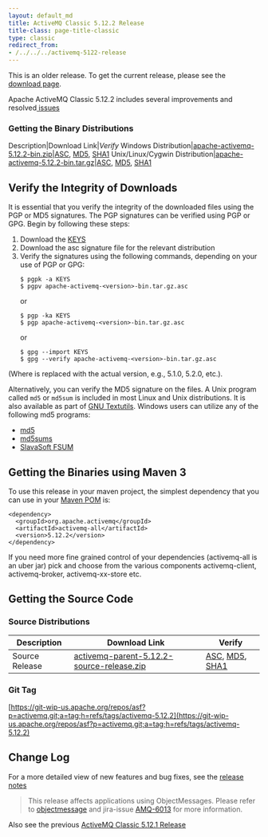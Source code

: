 ```yaml
---
layout: default_md
title: ActiveMQ Classic 5.12.2 Release 
title-class: page-title-classic
type: classic
redirect_from:
- /../../../activemq-5122-release
---
```


<div class="alert alert-warning">
  This is an older release. To get the current release, please see the <a href="{{site.baseurl}}/components/classic/download" class="alert-link">download page</a>.
</div>

Apache ActiveMQ Classic 5.12.2 includes several improvements and resolved[ issues](https://issues.apache.org/jira/secure/ReleaseNote.jspa?projectId=12311210&version=12333269)

### Getting the Binary Distributions

Description|Download Link|_Verify_
Windows Distribution|[apache-activemq-5.12.2-bin.zip](http://www.apache.org/dyn/closer.cgi?path=/activemq/5.12.2/apache-activemq-5.12.2-bin.zip)|[ASC](https://www.apache.org/dist/activemq/5.12.2/apache-activemq-5.12.2-bin.zip.asc), [MD5](https://www.apache.org/dist/activemq/5.12.2/apache-activemq-5.12.2-bin.zip.md5), [SHA1](https://www.apache.org/dist/activemq/5.12.2/apache-activemq-5.12.2-bin.zip.sha1)
Unix/Linux/Cygwin Distribution|[apache-activemq-5.12.2-bin.tar.gz](http://www.apache.org/dyn/closer.cgi?path=/activemq/5.12.2/apache-activemq-5.12.2-bin.tar.gz)|[ASC](https://www.apache.org/dist/activemq/5.12.2/apache-activemq-5.12.2-bin.tar.gz.asc), [MD5](https://www.apache.org/dist/activemq/5.12.2/apache-activemq-5.12.2-bin.tar.gz.md5), [SHA1](https://www.apache.org/dist/activemq/5.12.2/apache-activemq-5.12.2-bin.tar.gz.sha1)

Verify the Integrity of Downloads
---------------------------------

It is essential that you verify the integrity of the downloaded files using the PGP or MD5 signatures. The PGP signatures can be verified using PGP or GPG. Begin by following these steps:

1.  Download the [KEYS](http://www.apache.org/dist/activemq/KEYS)
2.  Download the asc signature file for the relevant distribution
3.  Verify the signatures using the following commands, depending on your use of PGP or GPG:
    ```
    $ pgpk -a KEYS
    $ pgpv apache-activemq-<version>-bin.tar.gz.asc
    ```
    or
    ```
    $ pgp -ka KEYS
    $ pgp apache-activemq-<version>-bin.tar.gz.asc
    ```
    or
    ```
    $ gpg --import KEYS
    $ gpg --verify apache-activemq-<version>-bin.tar.gz.asc
    ```

(Where <version> is replaced with the actual version, e.g., 5.1.0, 5.2.0, etc.).

Alternatively, you can verify the MD5 signature on the files. A Unix program called `md5` or `md5sum` is included in most Linux and Unix distributions. It is also available as part of [GNU Textutils](http://www.gnu.org/software/textutils/textutils.html). Windows users can utilize any of the following md5 programs:

*   [md5](http://www.fourmilab.ch/md5/)
*   [md5sums](http://www.pc-tools.net/win32/md5sums/)
*   [SlavaSoft FSUM](http://www.slavasoft.com/fsum/)

Getting the Binaries using Maven 3
----------------------------------

To use this release in your maven project, the simplest dependency that you can use in your [Maven POM](http://maven.apache.org/guides/introduction/introduction-to-the-pom.html) is:
```
<dependency>
  <groupId>org.apache.activemq</groupId>
  <artifactId>activemq-all</artifactId>
  <version>5.12.2</version>
</dependency>
```
If you need more fine grained control of your dependencies (activemq-all is an uber jar) pick and choose from the various components activemq-client, activemq-broker, activemq-xx-store etc.

Getting the Source Code
-----------------------

### Source Distributions

Description|Download Link|Verify
---|---|---
Source Release|[activemq-parent-5.12.2-source-release.zip](http://www.apache.org/dyn/closer.cgi?path=/activemq/5.12.2/activemq-parent-5.12.2-source-release.zip)|[ASC](https://www.apache.org/dist/activemq/5.12.2/activemq-parent-5.12.2-source-release.zip.asc), [MD5](https://www.apache.org/dist/activemq/5.12.2/activemq-parent-5.12.2-source-release.zip.md5), [SHA1](https://www.apache.org/dist/activemq/5.12.2/activemq-parent-5.12.2-source-release.zip.sha1)

### Git Tag

[https://git-wip-us.apache.org/repos/asf?p=activemq.git;a=tag;h=refs/tags/activemq-5.12.2](https://git-wip-us.apache.org/repos/asf?p=activemq.git;a=tag;h=refs/tags/activemq-5.12.2)

Change Log
----------

For a more detailed view of new features and bug fixes, see the [release notes](https://issues.apache.org/jira/secure/ReleaseNote.jspa?projectId=12311210&version=12333874)

> This release affects applications using ObjectMessages. Please refer to [objectmessage](objectmessage) and jira-issue [AMQ-6013](https://issues.apache.org/jira/browse/AMQ-6013) for more information.

Also see the previous [ActiveMQ Classic 5.12.1 Release](classic-05-12-01)

